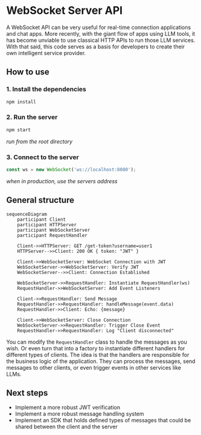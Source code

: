 # WebSocket Server API

A WebSocket API can be very useful for real-time connection applications and chat apps. More recently, with the giant flow of apps using LLM tools, it has become unviable to use classical HTTP APIs to run those LLM services.
With that said, this code serves as a basis for developers to create their own intelligent service provider.

## How to use

### 1. Install the dependencies

```bash
npm install
```

### 2. Run the server

```bash
npm start
```
_run from the root directory_

### 3. Connect to the server

```javascript
const ws = new WebSocket('ws://localhost:8080');
```
_when in production, use the servers address_

## General structure

```mermaid
sequenceDiagram
    participant Client
    participant HTTPServer
    participant WebSocketServer
    participant RequestHandler

    Client->>HTTPServer: GET /get-token?username=user1
    HTTPServer-->>Client: 200 OK { token: "JWT" }

    Client->>WebSocketServer: WebSocket Connection with JWT
    WebSocketServer->>WebSocketServer: Verify JWT
    WebSocketServer-->>Client: Connection Established

    WebSocketServer->>RequestHandler: Instantiate RequestHandler(ws)
    RequestHandler->>WebSocketServer: Add Event Listeners

    Client->>RequestHandler: Send Message
    RequestHandler->>RequestHandler: handleMessage(event.data)
    RequestHandler->>Client: Echo: {message}

    Client->>WebSocketServer: Close Connection
    WebSocketServer->>RequestHandler: Trigger Close Event
    RequestHandler->>RequestHandler: Log "Client disconnected"
```

You can modify the `RequestHandler` class to handle the messages as you wish. Or even turn that into a factory to instantiate different handlers for different types of clients. The idea is that the handlers are responsible for the business logic of the application. They can process the messages, send messages to other clients, or even trigger events in other services like LLMs.


## Next steps

- Implement a more robust JWT verification
- Implement a more robust message handling system
- Implement an SDK that holds defined types of messages that could be shared between the client and the server